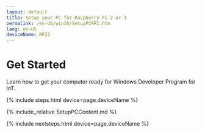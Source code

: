 ```yaml
---
layout: default
title: Setup your PC for Raspberry Pi 2 or 3
permalink: /en-US/win10/SetupPCRPI.htm
lang: en-US
deviceName: RPI2
---
```


# Get Started

Learn how to get your computer ready for Windows Developer Program for IoT.

{% include steps.html device=page.deviceName %}

{% include_relative SetupPCContent.md %}

{% include nextsteps.html device=page.deviceName %}


